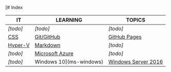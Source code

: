 [# Index

|IT|LEARNING|TOPICS|
|----|---|---|
|*[todo]*|*[todo]*|*[todo]*|
|[CSS](web-pages)|[Git/GitHub](coding)|[GitHub Pages](web-pages)|
|[Hyper-V](ms-windows)|[Markdown](web-pages)|*[todo]*|
|*[todo]*|[Microsoft Azure](cloud)|*[todo]*|
|*[todo]*|Windows 10](ms-windows)|[Windows Server 2016](ms-windows)


	



    

